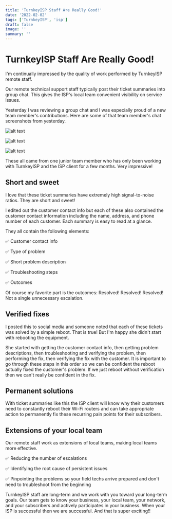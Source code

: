 ```yaml
---
title: 'TurnkeyISP Staff Are Really Good!'
date: '2022-02-02'
tags: ['TurnkeyISP', 'isp']
draft: false
image: ''
summary: ''
---
```


# TurnkeyISP Staff Are Really Good!

I'm continually impressed by the quality of work performed by TurnkeyISP remote staff.

Our remote technical support staff typically post their ticket summaries into group chat. This gives the ISP's local team convenient visibility on service issues.

Yesterday I was reviewing a group chat and I was especially proud of a new team member's contributions. Here are some of that team member's chat screenshots from yesterday.

![alt text](https://github.com/turnkeyisp/turnkeyisp-blog/blob/master/public/static/images/rossell-summary-2021-02-01-1.jpg?raw=true)

![alt text](https://github.com/turnkeyisp/turnkeyisp-blog/blob/master/public/static/images/rossell-summary-2021-02-01-2.jpg?raw=true)

![alt text](https://github.com/turnkeyisp/turnkeyisp-blog/blob/master/public/static/images/rossell-summary-2021-02-01-3.jpg?raw=true)

These all came from one junior team member who has only been working with TurnkeyISP and the ISP client for a few months. Very impressive!

## Short and sweet

I love that these ticket summaries have extremely high signal-to-noise ratios. They are short and sweet!

I edited out the customer contact info but each of these also contained the customer contact information including the name, address, and phone number of each customer. Each summary is easy to read at a glance.

They all contain the following elements:

✅ Customer contact info

✅ Type of problem

✅ Short problem description

✅ Troubleshooting steps

✅ Outcomes

Of course my favorite part is the outcomes: Resolved! Resolved! Resolved! Not a single unnecessary escalation.

## Verified fixes

I posted this to social media and someone noted that each of these tickets was solved by a simple reboot. That is true! But I'm happy she didn't start with rebooting the equipment.

She started with getting the customer contact info, then getting problem descriptions, then troubleshooting and verifying the problem, then performing the fix, then verifying the fix with the customer. It is important to go through these steps in this order so we can be confident the reboot actually fixed the customer's problem. If we just reboot without verification then we can't really be confident in the fix.

## Permanent solutions

With ticket summaries like this the ISP client will know why their customers need to constantly reboot their Wi-Fi routers and can take appropriate action to permanently fix these recurring pain points for their subscribers.

## Extensions of your local team

Our remote staff work as extensions of local teams, making local teams more effective.

✅ Reducing the number of escalations

✅ Identifying the root cause of persistent issues

✅ Pinpointing the problems so your field techs arrive prepared and don't need to troubleshoot from the beginning

TurnkeyISP staff are long-term and we work with you toward your long-term goals. Our team gets to know your business, your local team, your network, and your subscribers and actively participates in your business. When your ISP is successful then we are successful. And that is super exciting!!
